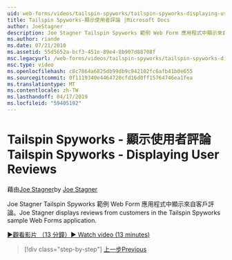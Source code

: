 ```yaml
---
uid: web-forms/videos/tailspin-spyworks/tailspin-spyworks-displaying-user-reviews
title: Tailspin Spyworks-顯示使用者評論 |Microsoft Docs
author: JoeStagner
description: Joe Stagner Tailspin Spyworks 範例 Web Form 應用程式中顯示來自客戶評論。
ms.author: riande
ms.date: 07/21/2010
ms.assetid: 55d5652a-bcf3-451e-89e4-8b907d88708f
msc.legacyurl: /web-forms/videos/tailspin-spyworks/tailspin-spyworks-displaying-user-reviews
msc.type: video
ms.openlocfilehash: c8c7864a6825db99db9c942102fc6afb41b0e655
ms.sourcegitcommit: 0f1119340e4464720cfd16d0ff15764746ea1fea
ms.translationtype: MT
ms.contentlocale: zh-TW
ms.lasthandoff: 04/17/2019
ms.locfileid: "59405192"
---
```

# <a name="tailspin-spyworks---displaying-user-reviews"></a><span data-ttu-id="8c05a-103">Tailspin Spyworks - 顯示使用者評論</span><span class="sxs-lookup"><span data-stu-id="8c05a-103">Tailspin Spyworks - Displaying User Reviews</span></span>

<span data-ttu-id="8c05a-104">藉由[Joe Stagner](https://github.com/JoeStagner)</span><span class="sxs-lookup"><span data-stu-id="8c05a-104">by [Joe Stagner](https://github.com/JoeStagner)</span></span>

<span data-ttu-id="8c05a-105">Joe Stagner Tailspin Spyworks 範例 Web Form 應用程式中顯示來自客戶評論。</span><span class="sxs-lookup"><span data-stu-id="8c05a-105">Joe Stagner displays reviews from customers in the Tailspin Spyworks sample Web Forms application.</span></span>

[<span data-ttu-id="8c05a-106">&#9654;觀看影片 （13 分鐘）</span><span class="sxs-lookup"><span data-stu-id="8c05a-106">&#9654; Watch video (13 minutes)</span></span>](https://channel9.msdn.com/Blogs/ASP-NET-Site-Videos/tailspin-spyworks-displaying-user-reviews)

> [!div class="step-by-step"]
> [<span data-ttu-id="8c05a-107">上一步</span><span class="sxs-lookup"><span data-stu-id="8c05a-107">Previous</span></span>](tailspin-spyworks-adding-user-product-reviews.md)
